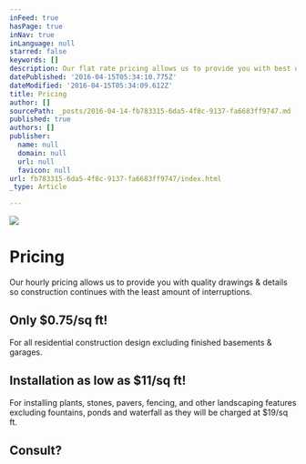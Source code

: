 ```yaml
---
inFeed: true
hasPage: true
inNav: true
inLanguage: null
starred: false
keywords: []
description: Our flat rate pricing allows us to provide you with best quality drawings and details the first time so that when construction is occurring there will be the least amount of interruptions.
datePublished: '2016-04-15T05:34:10.775Z'
dateModified: '2016-04-15T05:34:09.612Z'
title: Pricing
author: []
sourcePath: _posts/2016-04-14-fb783315-6da5-4f8c-9137-fa6683ff9747.md
published: true
authors: []
publisher:
  name: null
  domain: null
  url: null
  favicon: null
url: fb783315-6da5-4f8c-9137-fa6683ff9747/index.html
_type: Article

---
```

![](https://the-grid-user-content.s3-us-west-2.amazonaws.com/bb46729e-6c8b-4bb6-b55d-728b24d0bc4a.png)

# Pricing

Our hourly pricing allows us to provide you with quality drawings & details so construction continues with the least amount of interruptions.

## Only $0.75/sq ft!

For all residential construction design excluding finished basements & garages.

## Installation as low as $11/sq ft!

For installing plants, stones, pavers, fencing, and other landscaping features excluding fountains, ponds and waterfall as they will be charged at $19/sq ft.

## Consult?